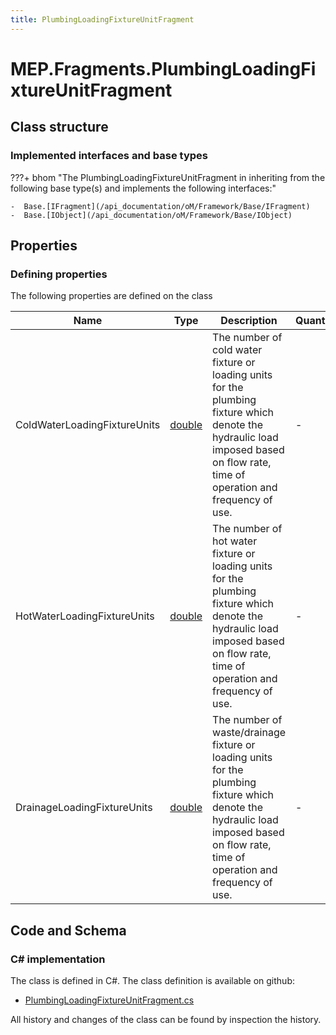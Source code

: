 ```yaml
---
title: PlumbingLoadingFixtureUnitFragment
---
```


# MEP.Fragments.PlumbingLoadingFixtureUnitFragment



## Class structure

### Implemented interfaces and base types

???+ bhom "The PlumbingLoadingFixtureUnitFragment in inheriting from the following base type(s) and implements the following interfaces:"

    -  Base.[IFragment](/api_documentation/oM/Framework/Base/IFragment)
    -  Base.[IObject](/api_documentation/oM/Framework/Base/IObject)


## Properties



### Defining properties

The following properties are defined on the class

| Name             | Type             | Description      | Quantity         |
|------------------|------------------|------------------|------------------|
| ColdWaterLoadingFixtureUnits | [double](https://learn.microsoft.com/en-us/dotnet/api/System.Double?view=netstandard-2.0) | The number of cold water fixture or loading units for the plumbing fixture which denote the hydraulic load imposed based on flow rate, time of operation and frequency of use. | - |
| HotWaterLoadingFixtureUnits | [double](https://learn.microsoft.com/en-us/dotnet/api/System.Double?view=netstandard-2.0) | The number of hot water fixture or loading units for the plumbing fixture which denote the hydraulic load imposed based on flow rate, time of operation and frequency of use. | - |
| DrainageLoadingFixtureUnits | [double](https://learn.microsoft.com/en-us/dotnet/api/System.Double?view=netstandard-2.0) | The number of waste/drainage fixture or loading units for the plumbing fixture which denote the hydraulic load imposed based on flow rate, time of operation and frequency of use. | - |


## Code and Schema

### C# implementation

The class is defined in C#. The class definition is available on github:

- [PlumbingLoadingFixtureUnitFragment.cs](https://github.com/BHoM/BHoM/blob/develop/MEP_oM/Fragments\PlumbingLoadingFixtureUnitFragment.cs)

All history and changes of the class can be found by inspection the history.
